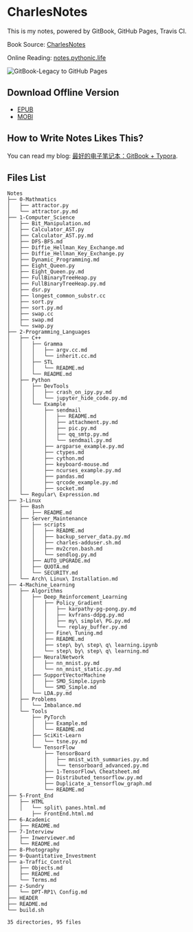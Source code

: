 # CharlesNotes

This is my notes, powered by GitBook, GitHub Pages, Travis CI.

Book Source: [CharlesNotes](https://github.com/the0demiurge/Notes)

Online Reading: [notes.pythonic.life](https://notes.pythonic.life)

![GitBook-Legacy to GitHub Pages](https://github.com/the0demiurge/Notes/workflows/GitBook-Legacy%20to%20GitHub%20Pages/badge.svg)

## Download Offline Version

- [EPUB](https://raw.githubusercontent.com/the0demiurge/Notes/gh-pages/books/CharlesNotes.epub)
- [MOBI](https://raw.githubusercontent.com/the0demiurge/Notes/gh-pages/books/CharlesNotes.mobi)

## How to Write Notes Likes This?

You can read my blog: [最好的电子笔记本：GitBook + Typora](https://the0demiurge.blogspot.jp/2018/02/gitbooktypora.html).

## Files List

```
Notes
├── 0-Mathmatics
│   ├── attractor.py
│   └── attractor.py.md
├── 1-Computer_Science
│   ├── Bit_Manipulation.md
│   ├── Calculator_AST.py
│   ├── Calculator_AST.py.md
│   ├── DFS-BFS.md
│   ├── Diffie_Hellman_Key_Exchange.md
│   ├── Diffie_Hellman_Key_Exchange.py
│   ├── Dynamic_Programming.md
│   ├── Eight_Queen.py
│   ├── Eight_Queen.py.md
│   ├── FullBinaryTreeHeap.py
│   ├── FullBinaryTreeHeap.py.md
│   ├── dsr.py
│   ├── longest_common_substr.cc
│   ├── sort.py
│   ├── sort.py.md
│   ├── swap.cc
│   ├── swap.md
│   └── swap.py
├── 2-Programming_Languages
│   ├── C++
│   │   ├── Gramma
│   │   │   ├── argv.cc.md
│   │   │   └── inherit.cc.md
│   │   ├── STL
│   │   │   └── README.md
│   │   └── README.md
│   ├── Python
│   │   ├── DevTools
│   │   │   ├── crash_on_ipy.py.md
│   │   │   └── jupyter_hide_code.py.md
│   │   └── Example
│   │       ├── sendmail
│   │       │   ├── README.md
│   │       │   ├── attachment.py.md
│   │       │   ├── pic.py.md
│   │       │   ├── qq_smtp.py.md
│   │       │   └── sendmail.py.md
│   │       ├── argparse_example.py.md
│   │       ├── ctypes.md
│   │       ├── cython.md
│   │       ├── keyboard-mouse.md
│   │       ├── ncurses_example.py.md
│   │       ├── pandas.md
│   │       ├── qrcode_example.py.md
│   │       ├── socket.md
│   └── Regular\ Expression.md
├── 3-Linux
│   ├── Bash
│   │   ├── README.md
│   ├── Server_Maintenance
│   │   ├── scripts
│   │   │   ├── README.md
│   │   │   ├── backup_server_data.py.md
│   │   │   ├── charles-adduser.sh.md
│   │   │   ├── mv2cron.bash.md
│   │   │   └── sendlog.py.md
│   │   ├── AUTO_UPGRADE.md
│   │   ├── QUOTA.md
│   │   └── SECURITY.md
│   └── Arch\ Linux\ Installation.md
├── 4-Machine_Learning
│   ├── Algorithms
│   │   ├── Deep_Reinforcement_Learning
│   │   │   ├── Policy_Gradient
│   │   │   │   ├── karpathy-pg-pong.py.md
│   │   │   │   ├── kvfrans-ddpg.py.md
│   │   │   │   ├── my\ simple\ PG.py.md
│   │   │   │   └── replay_buffer.py.md
│   │   │   ├── Fine\ Tuning.md
│   │   │   ├── README.md
│   │   │   ├── step\ by\ step\ q\ learning.ipynb
│   │   │   └── step\ by\ step\ q\ learning.md
│   │   ├── NeuralNetwork
│   │   │   ├── nn_mnist.py.md
│   │   │   └── nn_mnist_static.py.md
│   │   ├── SupportVectorMachine
│   │   │   ├── SMO_Simple.ipynb
│   │   │   └── SMO_Simple.md
│   │   └── LDA.py.md
│   ├── Problems
│   │   └── Imbalance.md
│   └── Tools
│       ├── PyTorch
│       │   ├── Example.md
│       │   └── README.md
│       ├── SciKit-Learn
│       │   └── tsne.py.md
│       └── TensorFlow
│           ├── TensorBoard
│           │   ├── mnist_with_summaries.py.md
│           │   └── tensorboard_advanced.py.md
│           ├── 1-TensorFlow\ Cheatsheet.md
│           ├── Distributed_tensorflow.py.md
│           ├── Duplicate_a_tensorflow_graph.md
│           └── README.md
├── 5-Front_End
│   ├── HTML
│   │   └── split\ panes.html.md
│       ├── FrontEnd.html.md
├── 6-Academic
│   ├── README.md
├── 7-Interview
│   ├── Inwerviewer.md
│   └── README.md
├── 8-Photography
├── 9-Quantitative_Investment
├── a-Traffic_Control
│   ├── Objects.md
│   ├── README.md
│   └── Terms.md
├── z-Sundry
│   └── DPT-RP1\ Config.md
├── HEADER
├── README.md
└── build.sh

35 directories, 95 files
```
